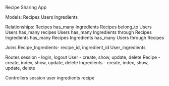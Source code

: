 Recipe Sharing App

Models:
Recipes
Users
Ingredients

Relationships: 
Recipes has_many Ingredients
Recipes belong_to Users
Users has_many recipes
Users has_many Ingredients through Recipes
Ingredients has_many Recipes
Ingredients has_many Users through Recipes

Joins
Recipe_Ingredients- recipe_id, ingredient_id
User_ingredients

Routes
session - login, logout
User - create, show, update, delete
Recipe  - create, index, show, update, delete
Ingredients - create, index, show, update, delete

Controllers
session
user
ingredients
recipe